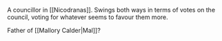 A councillor in [[Nicodranas]]. Swings both ways in terms of votes on the council, voting for whatever seems to favour them more.

Father of [[Mallory Calder|Mal]]?
